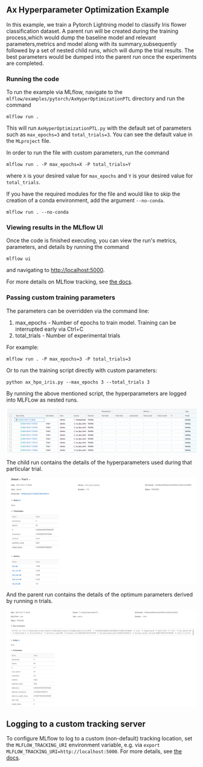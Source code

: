 ## Ax Hyperparameter Optimization Example 
In this example, we train a Pytorch Lightning model to classify Iris flower classification dataset.
A parent run will be created during the training process,which would dump the baseline model and relevant parameters,metrics and model along with its summary,subsequently followed by a set of nested child runs, which will dump the trial results.
The best parameters would be dumped into the parent run once the experiments are completed.

### Running the code
To run the example via MLflow, navigate to the `mlflow/examples/pytorch/AxHyperOptimizationPTL` directory and run the command

```
mlflow run .
```

This will run `AxHyperOptimizationPTL.py` with the default set of parameters such as `max_epochs=3` and `total_trials=3`. You can see the default value in the `MLproject` file.

In order to run the file with custom parameters, run the command

```
mlflow run . -P max_epochs=X -P total_trials=Y
```

where `X` is your desired value for `max_epochs` and `Y` is your desired value for `total_trials`.

If you have the required modules for the file and would like to skip the creation of a conda environment, add the argument `--no-conda`.

```
mlflow run . --no-conda
```

### Viewing results in the MLflow UI

Once the code is finished executing, you can view the run's metrics, parameters, and details by running the command

```
mlflow ui
```

and navigating to [http://localhost:5000](http://localhost:5000).

For more details on MLflow tracking, see [the docs](https://www.mlflow.org/docs/latest/tracking.html#mlflow-tracking).

### Passing custom training parameters

The parameters can be overridden via the command line:

1. max_epochs - Number of epochs to train model. Training can be interrupted early via Ctrl+C
2. total_trials - Number of experimental trials


For example:
```
mlflow run . -P max_epochs=3 -P total_trials=3
```
Or to run the training script directly with custom parameters:

```
python ax_hpo_iris.py --max_epochs 3 --total_trials 3
```

By running the above mentioned script, the hyperparameters are logged into MLFLow as nested runs.

![Ax HPO Runs](screenshots/ax_hpo.png)

The child run contains the details of the hyperparameters used during that particular trial.

![Trial Run](screenshots/trial_run.png)

And the parent run contains the details of the optimum parameters derived by running n trials.

![Parent Run](screenshots/parent_run.png)

## Logging to a custom tracking server
To configure MLflow to log to a custom (non-default) tracking location, set the `MLFLOW_TRACKING_URI` environment variable, e.g. via `export MLFLOW_TRACKING_URI=http://localhost:5000`. For more details, see [the docs](https://mlflow.org/docs/latest/tracking.html#where-runs-are-recorded).
